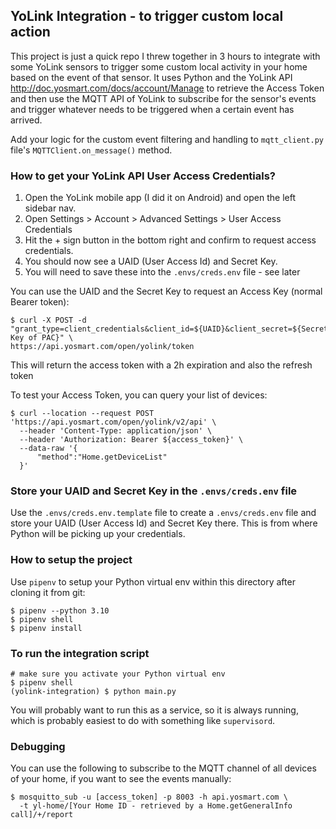 ## YoLink Integration - to trigger custom local action

This project is just a quick repo I threw together in 3 hours
to integrate with some YoLink sensors 
to trigger some custom local activity in your home based on the event of that
sensor.
It uses Python and the YoLink API http://doc.yosmart.com/docs/account/Manage to retrieve
the Access Token and then use the MQTT API of YoLink to subscribe for the sensor's events
and trigger whatever needs to be triggered when a certain event has arrived.

Add your logic for the custom event filtering and handling to 
`mqtt_client.py` file's `MQTTClient.on_message()` method.

### How to get your YoLink API User Access Credentials?

1. Open the YoLink mobile app (I did it on Android) and open the left sidebar nav.
2. Open Settings > Account > Advanced Settings > User Access Credentials
3. Hit the + sign button in the bottom right and confirm to request access credentials.
4. You should now see a UAID (User Access Id) and Secret Key.
5. You will need to save these into the  `.envs/creds.env` file - see later

You can use the UAID and the Secret Key to request an Access Key (normal Bearer token):
```
$ curl -X POST -d "grant_type=client_credentials&client_id=${UAID}&client_secret=${Secret Key of PAC}" \
https://api.yosmart.com/open/yolink/token
```

This will return the access token with a 2h expiration and also the refresh token

To test your Access Token, you can query your list of devices:
```
$ curl --location --request POST 'https://api.yosmart.com/open/yolink/v2/api' \
  --header 'Content-Type: application/json' \
  --header 'Authorization: Bearer ${access_token}' \
  --data-raw '{
      "method":"Home.getDeviceList"
  }'
```

### Store your UAID and Secret Key in the `.envs/creds.env` file

Use the `.envs/creds.env.template` file to create a `.envs/creds.env` file and
store your UAID (User Access Id) and Secret Key there. This is from where
Python will be picking up your credentials.

### How to setup the project

Use `pipenv` to setup your Python virtual env within this directory
after cloning it from git:
```
$ pipenv --python 3.10
$ pipenv shell
$ pipenv install
```

### To run the integration script

```
# make sure you activate your Python virtual env
$ pipenv shell
(yolink-integration) $ python main.py
```

You will probably want to run this as a service, so it is always running,
which is probably easiest to do with something like `supervisord`.

### Debugging

You can use the following to subscribe to the MQTT channel of all devices of your
home, if you want to see the events manually:
```
$ mosquitto_sub -u [access_token] -p 8003 -h api.yosmart.com \
  -t yl-home/[Your Home ID - retrieved by a Home.getGeneralInfo call]/+/report
```